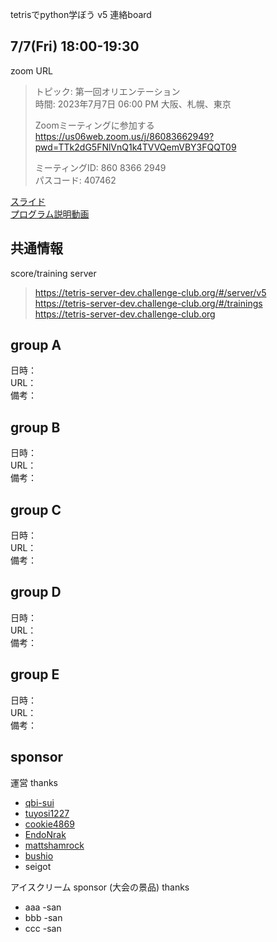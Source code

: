 tetrisでpython学ぼう v5 連絡board

## 7/7(Fri) 18:00-19:30
zoom URL  

> トピック: 第一回オリエンテーション  
> 時間: 2023年7月7日 06:00 PM 大阪、札幌、東京  
>   
> Zoomミーティングに参加する  
> https://us06web.zoom.us/j/86083662949?pwd=TTk2dG5FNlVnQ1k4TVVQemVBY3FQQT09  
>   
> ミーティングID: 860 8366 2949  
> パスコード: 407462

[スライド](https://docs.google.com/presentation/d/1kJf8yDFjZJdHfP_hvvFPzOXrGCYbLQZVshvoF8n78Ok/edit#slide=id.g1e73dc37698_0_77)  
[プログラム説明動画](https://www.youtube.com/watch?v=EDR4UEcUxG4)  

## 共通情報  

score/training server  

> https://tetris-server-dev.challenge-club.org/#/server/v5  
> https://tetris-server-dev.challenge-club.org/#/trainings  
> https://tetris-server-dev.challenge-club.org  

## group A 

日時：  
URL：  
備考：  

## group B

日時：  
URL：  
備考：  

## group C

日時：  
URL：  
備考：  

## group D

日時：  
URL：  
備考：  

## group E

日時：  
URL：  
備考：  

## sponsor

運営 thanks  

- [qbi-sui](https://github.com/qbi-sui)
- [tuyosi1227](https://github.com/tuyosi1227)
- [cookie4869](https://github.com/cookie4869)
- [EndoNrak](https://github.com/EndoNrak)
- [mattshamrock](https://github.com/mattshamrock)
- [bushio](https://github.com/bushio)
- seigot

アイスクリーム sponsor (大会の景品) thanks  

- aaa -san
- bbb -san
- ccc -san
